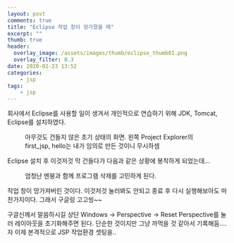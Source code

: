 ```yaml
---
layout: post
comments: true
title: "Eclipse 작업 창이 망가졌을 때"
excerpt: ""
thumb: true
header:
  overlay_image: /assets/images/thumb/eclipse_thumb01.png
  overlay_filter: 0.3
date: 2020-02-23 13:52
categories:
    - jsp
tags:
    - jsp
---
```

회사에서 Eclipse를 사용할 일이 생겨서 개인적으로 연습하기 위해 JDK, Tomcat, Eclipse를 설치하였다.

<figure class="rsp-img type2 zoom auto-alt align--center">
  <img src="/assets/images/post/eclipse-layout_img01.png" alt="">
  <figcaption>아무것도 건들지 않은 초기 상태의 화면. 왼쪽 Project Explorer의 first_jsp, hello는 내가 임의로 만든 것이니 무시하셈</figcaption>
</figure>

Eclipse 설치 후 이것저것 막 건들다가 다음과 같은 상황에 봉착하게 되었는데...

<figure class="rsp-img type2 zoom auto-alt align--center">
  <img src="/assets/images/post/eclipse-layout_img02.png" alt="">
  <figcaption>엄청난 멘붕과 함께 프로그램 삭제를 고민하게 된다.</figcaption>
</figure>

작업 창이 망가져버린 것이다. 이것저것 눌러봐도 안되고 종료 후 다시 실행해보아도 마찬가지이다. 그래서 구글링 고고씽~~

구글신께서 말씀하시길 상단 Windows &rarr; Perspective &rarr; Reset Perspective를 눌러 레이아웃을 초기화해주면 된다. 단순한 것이지만 그냥 까먹을 것 같아서 기록해둠.... 자 이제 본격적으로 JSP 작업환경 셋팅을..
